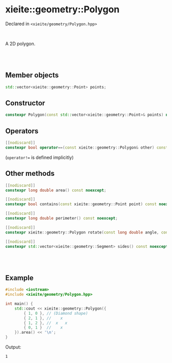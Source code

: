 # xieite::geometry::Polygon
Declared in `<xieite/geometry/Polygon.hpp>`

<br/>

A 2D polygon.

<br/><br/>

## Member objects
```cpp
std::vector<xieite::geometry::Point> points;
```

## Constructor
```cpp
constexpr Polygon(const std::vector<xieite::geometry::Point>& points) noexcept;
```

## Operators
```cpp
[[nodiscard]]
constexpr bool operator==(const xieite::geometry::Polygon& other) const noexcept;
```
(`operator!=` is defined implicitly)

## Other methods
```cpp
[[nodiscard]]
constexpr long double area() const noexcept;
```
```cpp
[[nodiscard]]
constexpr bool contains(const xieite::geometry::Point point) const noexcept;
```
```cpp
[[nodiscard]]
constexpr long double perimeter() const noexcept;
```
```cpp
[[nodiscard]]
constexpr xieite::geometry::Polygon rotate(const long double angle, const xieite::geometry::Point pivot = xieite::geometry::Point(0, 0)) const noexcept;
```
```cpp
[[nodiscard]]
constexpr std::vector<xieite::geometry::Segment> sides() const noexcept;
```

<br/><br/>

## Example
```cpp
#include <iostream>
#include <xieite/geometry/Polygon.hpp>

int main() {
	std::cout << xieite::geometry::Polygon({
		{ 1, 0 }, // (Diamond shape)
		{ 2, 1 }, //    x
		{ 1, 2 }, //  x   x
		{ 0, 1 }  //    x
	}).area() << '\n';
}
```
Output:
```
1
```
